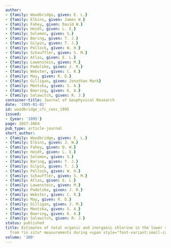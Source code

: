 ```yaml
---
author:
- {family: Woodbridge, given: E. L.}
- {family: Elkins, given: James W.}
- {family: Fahey, given: David W.}
- {family: Heidt, given: L. E.}
- {family: Solomon, given: S.}
- {family: Baring, given: T. J.}
- {family: Gilpin, given: T. J.}
- {family: Pollock, given: W. H.}
- {family: Schauffler, given: S. M.}
- {family: Atlas, given: E. L.}
- {family: Lowenstein, given: M.}
- {family: Podolske, given: J. R.}
- {family: Webster, given: C. R.}
- {family: May, given: R. D.}
- {family: Gilligan, given: Jonathan Mark}
- {family: Montzka, given: S. A.}
- {family: Boering, given: K. A.}
- {family: Salawitch, given: R. J.}
container-title: Journal of Geophysical Research
date: '1995-01-01'
id: woodbridge_cfc_conc_1995
issued:
- {year: '1995'}
page: 3057-3064
pub_type: article-journal
short_author:
- {family: Woodbridge, given: E. L.}
- {family: Elkins, given: J. W.}
- {family: Fahey, given: D. W.}
- {family: Heidt, given: L. E.}
- {family: Solomon, given: S.}
- {family: Baring, given: T. J.}
- {family: Gilpin, given: T. J.}
- {family: Pollock, given: W. H.}
- {family: Schauffler, given: S. M.}
- {family: Atlas, given: E. L.}
- {family: Lowenstein, given: M.}
- {family: Podolske, given: J. R.}
- {family: Webster, given: C. R.}
- {family: May, given: R. D.}
- {family: Gilligan, given: J. M.}
- {family: Montzka, given: S. A.}
- {family: Boering, given: K. A.}
- {family: Salawitch, given: R. J.}
status: published
title: Estimates of total organic and inorganic chlorine in the lower stratosphere
  from *in situ* measurements during <span style="font-variant:small-caps;">aase ii</span>
volume: '100'
---
```

